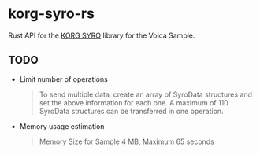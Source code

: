 korg-syro-rs
============

Rust API for the
[KORG SYRO](https://github.com/korginc/volcasample)
library for the Volca Sample.

## TODO

* Limit number of operations
    > To send multiple data, create an array of SyroData structures and set the above information for each one. A maximum of 110 SyroData structures can be transferred in one operation.

* Memory usage estimation
    > Memory Size for Sample   4 MB, Maximum 65 seconds
